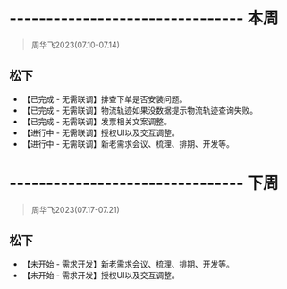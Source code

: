 # -------------------------------- 本周
> 周华飞2023(07.10-07.14)
## 松下
* 【已完成 - 无需联调】排查下单是否安装问题。
* 【已完成 - 无需联调】物流轨迹如果没数据提示物流轨迹查询失败。
* 【已完成 - 无需联调】发票相关文案调整。
* 【进行中 - 无需联调】授权UI以及交互调整。
* 【进行中 - 无需联调】新老需求会议、梳理、排期、开发等。

# -------------------------------- 下周
> 周华飞2023(07.17-07.21)
## 松下
* 【未开始 - 需求开发】新老需求会议、梳理、排期、开发等。
* 【未开始 - 需求开发】授权UI以及交互调整。
